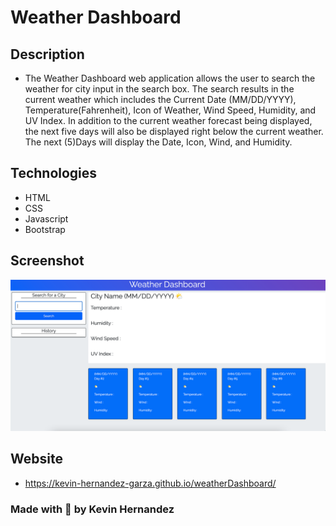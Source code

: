 # Weather Dashboard

## Description

- The Weather Dashboard web application allows the user to search the weather for city input in the search box. The search results in the current weather which includes the Current Date (MM/DD/YYYY), Temperature(Fahrenheit), Icon of Weather, Wind Speed, Humidity, and UV Index. In addition to the current weather forecast being displayed, the next five days will also be displayed right below the current weather. The next (5)Days will display the Date, Icon, Wind, and Humidity.

## Technologies

- HTML
- CSS
- Javascript
- Bootstrap

## Screenshot

![mock](assets/images/weather-mock.png)

## Website

- https://kevin-hernandez-garza.github.io/weatherDashboard/

### Made with 💙 by Kevin Hernandez
